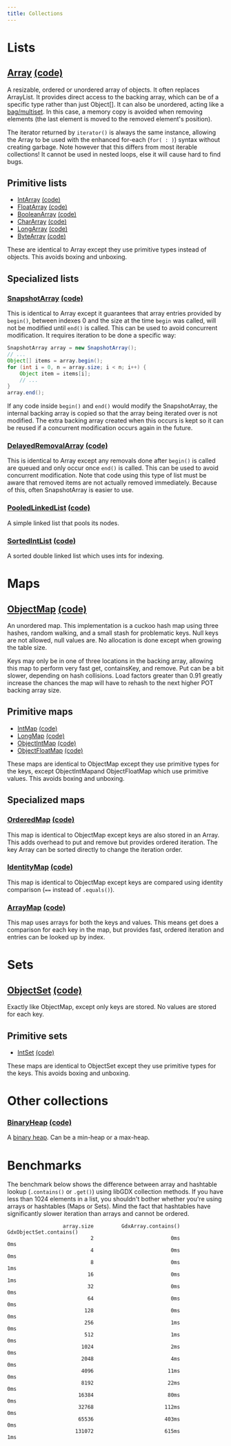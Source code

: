 ```yaml
---
title: Collections
---
```

# Lists #

## [Array](http://libgdx.badlogicgames.com/nightlies/docs/api/com/badlogic/gdx/utils/Array.html) [(code)](https://github.com/libgdx/libgdx/blob/master/gdx/src/com/badlogic/gdx/utils/Array.java) ##

A resizable, ordered or unordered array of objects. It often replaces ArrayList. It provides direct access to the backing array, which can be of a specific type rather than just Object[]. It can also be unordered, acting like a [bag/multiset](http://en.wikipedia.org/wiki/Set_%28computer_science%29#Multiset). In this case, a memory copy is avoided when removing elements (the last element is moved to the removed element's position).

The iterator returned by `iterator()` is always the same instance, allowing the Array to be used with the enhanced for-each (`for( : )`) syntax without creating garbage. Note however that this differs from most iterable collections! It cannot be used in nested loops, else it will cause hard to find bugs.

## Primitive lists ##


  * [IntArray](http://libgdx.badlogicgames.com/nightlies/docs/api/com/badlogic/gdx/utils/IntArray.html) [(code)](https://github.com/libgdx/libgdx/blob/master/gdx/src/com/badlogic/gdx/utils/IntArray.java)
  * [FloatArray](http://libgdx.badlogicgames.com/nightlies/docs/api/com/badlogic/gdx/utils/FloatArray.html) [(code)](https://github.com/libgdx/libgdx/blob/master/gdx/src/com/badlogic/gdx/utils/FloatArray.java)
  * [BooleanArray](http://libgdx.badlogicgames.com/nightlies/docs/api/com/badlogic/gdx/utils/BooleanArray.html) [(code)](https://github.com/libgdx/libgdx/blob/master/gdx/src/com/badlogic/gdx/utils/BooleanArray.java)
  * [CharArray](http://libgdx.badlogicgames.com/nightlies/docs/api/com/badlogic/gdx/utils/CharArray.html)
[(code)](https://github.com/libgdx/libgdx/blob/master/gdx/src/com/badlogic/gdx/utils/CharArray.java)
  * [LongArray](http://libgdx.badlogicgames.com/nightlies/docs/api/com/badlogic/gdx/utils/LongArray.html) [(code)](https://github.com/libgdx/libgdx/blob/master/gdx/src/com/badlogic/gdx/utils/LongArray.java)
  * [ByteArray](http://libgdx.badlogicgames.com/nightlies/docs/api/com/badlogic/gdx/utils/ByteArray.html) [(code)](https://github.com/libgdx/libgdx/blob/master/gdx/src/com/badlogic/gdx/utils/ByteArray.java)

These are identical to Array except they use primitive types instead of objects. This avoids boxing and unboxing.

## Specialized lists ##


### [SnapshotArray](http://libgdx.badlogicgames.com/nightlies/docs/api/com/badlogic/gdx/utils/SnapshotArray.html) [(code)](https://github.com/libgdx/libgdx/blob/master/gdx/src/com/badlogic/gdx/utils/SnapshotArray.java) ###

This is identical to Array except it guarantees that array entries provided by `begin()`, between indexes 0 and the size at the time `begin` was called, will not be modified until `end()` is called. This can be used to avoid concurrent modification. It requires iteration to be done a specific way:

```java
SnapshotArray array = new SnapshotArray();
// ...
Object[] items = array.begin();
for (int i = 0, n = array.size; i < n; i++) {
	Object item = items[i];
	// ...
}
array.end();
```

If any code inside `begin()` and `end()` would modify the SnapshotArray, the internal backing array is copied so that the array being iterated over is not modified. The extra backing array created when this occurs is kept so it can be reused if a concurrent modification occurs again in the future.

### [DelayedRemovalArray](http://libgdx.badlogicgames.com/nightlies/docs/api/com/badlogic/gdx/utils/DelayedRemovalArray.html) [(code)](https://github.com/libgdx/libgdx/blob/master/gdx/src/com/badlogic/gdx/utils/DelayedRemovalArray.java) ###

This is identical to Array except any removals done after `begin()` is called are queued and only occur once `end()` is called. This can be used to avoid concurrent modification. Note that code using this type of list must be aware that removed items are not actually removed immediately. Because of this, often SnapshotArray is easier to use.


### [PooledLinkedList](http://libgdx.badlogicgames.com/nightlies/docs/api/com/badlogic/gdx/utils/PooledLinkedList.html) [(code)](https://github.com/libgdx/libgdx/blob/master/gdx/src/com/badlogic/gdx/utils/PooledLinkedList.java) ###

A simple linked list that pools its nodes.

### [SortedIntList](http://libgdx.badlogicgames.com/nightlies/docs/api/com/badlogic/gdx/utils/SortedIntList.html) [(code)](https://github.com/libgdx/libgdx/blob/master/gdx/src/com/badlogic/gdx/utils/SortedIntList.java) ###

A sorted double linked list which uses ints for indexing.

# Maps #


## [ObjectMap](http://libgdx.badlogicgames.com/nightlies/docs/api/com/badlogic/gdx/utils/ObjectMap.html) [(code)](https://github.com/libgdx/libgdx/blob/master/gdx/src/com/badlogic/gdx/utils/ObjectMap.java) ##

An unordered map. This implementation is a cuckoo hash map using three hashes, random walking, and a small stash for problematic keys. Null keys are not allowed, null values are. No allocation is done except when growing the table size.

Keys may only be in one of three locations in the backing array, allowing this map to perform very fast get, containsKey, and remove. Put can be a bit slower, depending on hash collisions. Load factors greater than 0.91 greatly increase the chances the map will have to rehash to the next higher POT backing array size.

## Primitive maps ##

  * [IntMap](http://libgdx.badlogicgames.com/nightlies/docs/api/com/badlogic/gdx/utils/IntMap.html) [(code)](https://github.com/libgdx/libgdx/blob/master/gdx/src/com/badlogic/gdx/utils/IntMap.java)
  * [LongMap](http://libgdx.badlogicgames.com/nightlies/docs/api/com/badlogic/gdx/utils/LongMap.html) [(code)](https://github.com/libgdx/libgdx/blob/master/gdx/src/com/badlogic/gdx/utils/LongMap.java)
  * [ObjectIntMap](http://libgdx.badlogicgames.com/nightlies/docs/api/com/badlogic/gdx/utils/ObjectIntMap.html) [(code)](https://github.com/libgdx/libgdx/blob/master/gdx/src/com/badlogic/gdx/utils/ObjectIntMap.java)
  * [ObjectFloatMap](http://libgdx.badlogicgames.com/nightlies/docs/api/com/badlogic/gdx/utils/ObjectFloatMap.html) [(code)](https://github.com/libgdx/libgdx/blob/master/gdx/src/com/badlogic/gdx/utils/ObjectFloatMap.java)

These maps are identical to ObjectMap except they use primitive types for the keys, except ObjectIntMapand ObjectFloatMap which use primitive values. This avoids boxing and unboxing.

## Specialized maps ##

###  [OrderedMap](http://libgdx.badlogicgames.com/nightlies/docs/api/com/badlogic/gdx/utils/OrderedMap.html) [(code)](https://github.com/libgdx/libgdx/blob/master/gdx/src/com/badlogic/gdx/utils/OrderedMap.java) ###

This map is identical to ObjectMap except keys are also stored in an Array. This adds overhead to put and remove but provides ordered iteration. The key Array can be sorted directly to change the iteration order.

### [IdentityMap](http://libgdx.badlogicgames.com/nightlies/docs/api/com/badlogic/gdx/utils/IdentityMap.html) [(code)](https://github.com/libgdx/libgdx/blob/master/gdx/src/com/badlogic/gdx/utils/IdentityMap.java) ###

This map is identical to ObjectMap except keys are compared using identity comparison (`==` instead of `.equals()`).

### [ArrayMap](http://libgdx.badlogicgames.com/nightlies/docs/api/com/badlogic/gdx/utils/ArrayMap.html) [(code)](https://github.com/libgdx/libgdx/blob/master/gdx/src/com/badlogic/gdx/utils/ArrayMap.java)        

This map uses arrays for both the keys and values. This means get does a comparison for each key in the map, but provides fast, ordered iteration and entries can be looked up by index.

# Sets #

## [ObjectSet](http://libgdx.badlogicgames.com/nightlies/docs/api/com/badlogic/gdx/utils/ObjectSet.html) [(code)](https://github.com/libgdx/libgdx/blob/master/gdx/src/com/badlogic/gdx/utils/ObjectSet.java) ##

Exactly like ObjectMap, except only keys are stored. No values are stored for each key.

## Primitive sets ##

  * [IntSet](http://libgdx.badlogicgames.com/nightlies/docs/api/com/badlogic/gdx/utils/IntSet.html) [(code)](https://github.com/libgdx/libgdx/blob/master/gdx/src/com/badlogic/gdx/utils/IntSet.java)

These maps are identical to ObjectSet except they use primitive types for the keys. This avoids boxing and unboxing.

# Other collections #

### [BinaryHeap](http://libgdx.badlogicgames.com/nightlies/docs/api/com/badlogic/gdx/utils/BinaryHeap.html) [(code)](https://github.com/libgdx/libgdx/blob/master/gdx/src/com/badlogic/gdx/utils/BinaryHeap.java) ###

A [binary heap](http://en.wikipedia.org/wiki/Binary_heap). Can be a min-heap or a max-heap.

# Benchmarks #
The benchmark below shows the difference between array and hashtable lookup (`.contains()` or `.get()`) using libGDX collection methods.
If you have less than 1024 elements in a list, you shouldn't bother whether you're using arrays or hashtables (Maps or Sets). Mind the fact that hashtables have significantly slower iteration than arrays and cannot be ordered.

```
                  array.size         GdxArray.contains()     GdxObjectSet.contains()
                           2                         0ms                         0ms
                           4                         0ms                         0ms
                           8                         0ms                         1ms
                          16                         0ms                         1ms
                          32                         0ms                         0ms
                          64                         0ms                         0ms
                         128                         0ms                         0ms
                         256                         1ms                         0ms
                         512                         1ms                         0ms
                        1024                         2ms                         0ms
                        2048                         4ms                         0ms
                        4096                        11ms                         0ms
                        8192                        22ms                         0ms
                       16384                        80ms                         0ms
                       32768                       112ms                         0ms
                       65536                       403ms                         0ms
                      131072                       615ms                         1ms
```
